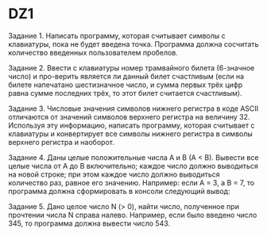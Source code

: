 # DZ1
Задание 1. Написать программу, которая считывает символы с клавиатуры, пока не будет введена точка. Программа должна сосчитать количество введенных пользователем пробелов. 

Задание 2. Ввести с клавиатуры номер трамвайного билета (6-значное число) и про-верить является ли данный билет счастливым (если на билете напечатано шестизначное число, и сумма первых трёх цифр равна сумме последних трёх, то этот билет считается счастливым).

Задание 3. Числовые значения символов нижнего регистра в коде ASCII отличаются от значений символов верхнего регистра на величину 32. Используя эту  информацию, написать программу, которая считывает с клавиатуры и конвертирует все символы нижнего регистра в символы верхнего регистра и наоборот.

Задание 4.  Даны целые положительные числа A и B (A < B). Вывести все целые числа от A до B включительно; каждое число должно выводиться на новой строке; при этом каждое число должно выводиться количество раз, равное его значению. Например: если А = 3, а В = 7, то программа должна сформировать в консоли следующий вывод:
 

Задание 5.  Дано целое число N (> 0), найти число, полученное при прочтении числа N справа налево. Например, если было введено число 345,  то  программа должна вывести число 543.

